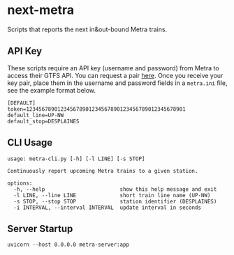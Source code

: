 # next-metra

Scripts that reports the next in&amp;out-bound Metra trains.

## API Key

These scripts require an API key (username and password) from Metra to access their GTFS API.
You can request a pair [here](https://metra.com/developers).
Once you receive your key pair, place them in the username and password fields in a `metra.ini` file, see the example format below.
```
[DEFAULT]
token=123456789012345678901234567890123456789012345678901
default_line=UP-NW
default_stop=DESPLAINES
```

## CLI Usage

```
usage: metra-cli.py [-h] [-l LINE] [-s STOP]

Continuously report upcoming Metra trains to a given station.

options:
  -h, --help                        show this help message and exit
  -l LINE, --line LINE              short train line name (UP-NW)
  -s STOP, --stop STOP              station identifier (DESPLAINES)
  -i INTERVAL, --interval INTERVAL  update interval in seconds
```

## Server Startup
```
uvicorn --host 0.0.0.0 metra-server:app
```